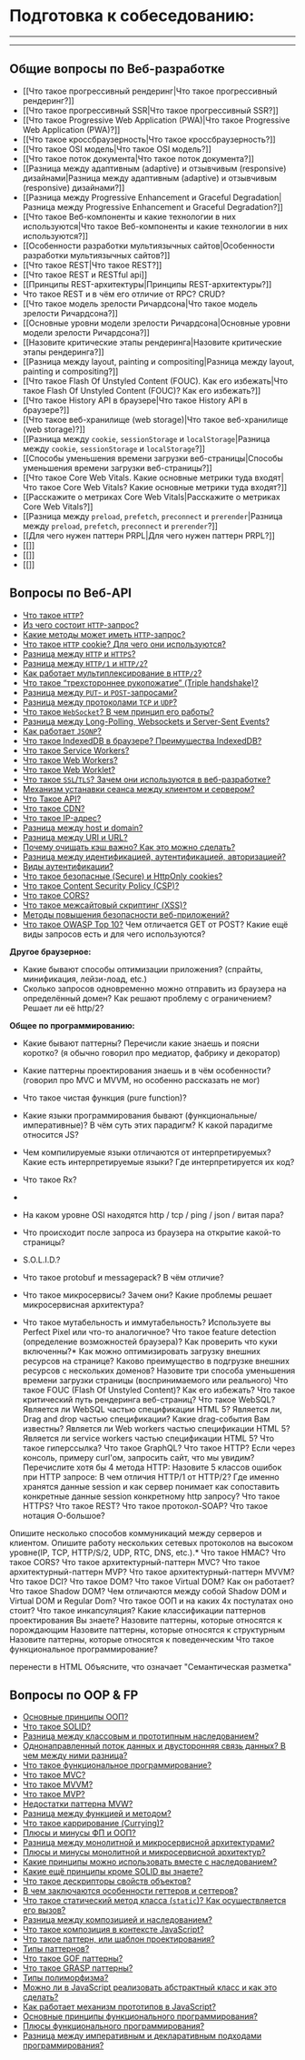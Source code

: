 
# Подготовка к собеседованию:
___
___

## Общие вопросы по Веб-разработке

* [[Что такое прогрессивный рендеринг|Что такое прогрессивный рендеринг?]]
* [[Что такое прогрессивный SSR|Что такое прогрессивный SSR?]]
* [[Что такое Progressive Web Application (PWA)|Что такое Progressive Web Application (PWA)?]]
* [[Что такое кроссбраузерность|Что такое кроссбраузерность?]]
* [[Что такое OSI модель|Что такое OSI модель?]]
* [[Что такое поток документа|Что такое поток документа?]]
* [[Разница между адаптивным (adaptive) и отзывчивым (responsive) дизайнами|Разница между адаптивным (adaptive) и отзывчивым (responsive) дизайнами?]]
* [[Разница между Progressive Enhancement и Graceful Degradation|Разница между Progressive Enhancement и Graceful Degradation?]]
* [[Что такое Веб-компоненты и какие технологии в них используются|Что такое Веб-компоненты и какие технологии в них используются?]]
* [[Особенности разработки мультиязычных сайтов|Особенности разработки мультиязычных сайтов?]]
* [[Что такое REST|Что такое REST?]]
* [[Что такое REST и RESTful api]]
* [[Принципы REST-архитектуры|Принципы REST-архитектуры?]]
* Что такое REST и в чём его отличие от RPC? CRUD?
* [[Что такое модель зрелости Ричардсона|Что такое модель зрелости Ричардсона?]]
* [[Основные уровни модели зрелости Ричардсона|Основные уровни модели зрелости Ричардсона?]]
* [[Назовите критические этапы рендеринга|Назовите критические этапы рендеринга?]]
* [[Разница между layout, painting и compositing|Разница между layout, painting и compositing?]]
* [[Что такое Flash Of Unstyled Content (FOUC). Как его избежать|Что такое Flash Of Unstyled Content (FOUC)? Как его избежать?]]
* [[Что такое History API в браузере|Что такое History API в браузере?]]
* [[Что такое веб-хранилище (web storage)|Что такое веб-хранилище (web storage)?]]
* [[Разница между `cookie`, `sessionStorage` и `localStorage`|Разница между `cookie`, `sessionStorage` и `localStorage`?]]
* [[Способы уменьшения времени загрузки веб-страницы|Способы уменьшения времени загрузки веб-страницы?]]
* [[Что такое Core Web Vitals. Какие основные метрики туда входят|Что такое Core Web Vitals? Какие основные метрики туда входят?]]
* [[Расскажите о метриках Core Web Vitals|Расскажите о метриках Core Web Vitals?]]
* [[Разница между `preload`, `prefetch`, `preconnect` и `prerender`|Разница между `preload`, `prefetch`, `preconnect` и `prerender`?]]
* [[Для чего нужен паттерн PRPL|Для чего нужен паттерн PRPL?]]
* [[]]
* [[]]
* [[]]

## Вопросы по Веб-API

- [Что такое `HTTP`?](https://youtu.be/w-vUj0gHGgg?t=422)
- [Из чего состоит `HTTP`-запрос?](https://youtu.be/w-vUj0gHGgg?t=483)
- [Какие методы может иметь `HTTP`-запрос?](https://youtu.be/G4iYlbilozM?t=419)
- [Что такое `HTTP` cookie? Для чего они используются?](https://youtu.be/G4iYlbilozM?t=488)
- [Разница между `HTTP` и `HTTPS`?](https://youtu.be/xZLxdts7ZW4?t=31)
- [Разница между `HTTP/1` и `HTTP/2`?](https://youtu.be/-mWa7erZu64?t=265)
- [Как работает мультиплексирование в `HTTP/2`?](https://youtu.be/-mWa7erZu64?t=378)
- [Что такое “трехстороннее рукопожатие” (Triple handshake)?](https://youtu.be/__neFkxAO9s?t=409)
- [Разница между `PUT`- и `POST`-запросами?](https://youtu.be/ngyOYuTrUk8?t=29)
- [Разница между протоколами `TCP` и `UDP`?](https://youtu.be/trriSYNrHw4?t=234)
- [Что такое `WebSocket`? В чем принцип его работы?](https://youtu.be/yvOXvZ8aEFo?t=237)
- [Разница между Long-Polling, Websockets и Server-Sent Events?](https://youtu.be/xZLxdts7ZW4?t=98)
- [Как работает `JSONP`?](https://youtu.be/trriSYNrHw4?t=178)
- [Что такое IndexedDB в браузере? Преимущества IndexedDB?](https://youtu.be/V-m0sQ-hW58?t=653)
- [Что такое Service Workers?](https://youtu.be/V-m0sQ-hW58?t=727)
- [Что такое Web Workers?](https://youtu.be/V-m0sQ-hW58?t=811)
- [Что такое Web Worklet?](https://youtu.be/__neFkxAO9s?t=521)
- [Что такое `SSL`/`TLS`? Зачем они используются в веб-разработке?](https://youtu.be/-mWa7erZu64?t=663)
- [Механизм устанавки сеанса между клиентом и сервером?](https://youtu.be/-mWa7erZu64?t=570)
- [Что Такое API?](https://youtu.be/ngyOYuTrUk8?t=98)
- [Что такое CDN?](https://youtu.be/ngyOYuTrUk8?t=152)
- [Что такое IP-адрес?](https://youtu.be/70VnuTXi4Wk?t=720)
- [Разница между host и domain?](https://youtu.be/70VnuTXi4Wk?t=779)
- [Разница между URI и URL?](https://youtu.be/70VnuTXi4Wk?t=844)
- [Почему очищать кэш важно? Как это можно сделать?](https://youtu.be/N1wPX5Z4HKE?t=30)
- [Разница между идентификацией, аутентификацией, авторизацией?](https://youtu.be/-mWa7erZu64?t=735)
- [Виды аутентификации?](https://youtu.be/-mWa7erZu64?t=770)
- [Что такое безопасные (Secure) и HttpOnly cookies?](https://youtu.be/ovV8GhIkzBE?t=158)
- [Что такое Content Security Policy (CSP)?](https://youtu.be/ovV8GhIkzBE?t=231)
- [Что такое CORS?](https://youtu.be/w-vUj0gHGgg?t=360)
- [Что такое межсайтовый скриптинг (XSS)?](https://youtu.be/ovV8GhIkzBE?t=292)
- [Методы повышения безопасности веб-приложений?](https://youtu.be/DZjIcc6KdjE?t=347)
- [Что такое OWASP Top 10?](https://youtu.be/DZjIcc6KdjE?t=419)
Чем отличается GET от POST? Какие ещё виды запросов есть и для чего используются?

**Другое браузерное:**

- Какие бывают способы оптимизации приложения? (спрайты, минификация, лейзи-лоад, etc.)
- Сколько запросов одновременно можно отправить из браузера на определённый домен? Как решают проблему с ограничением? Решает ли её http/2?

**Общее по программированию:**

- Какие бывают паттерны? Перечисли какие знаешь и поясни коротко? (я обычно говорил про медиатор, фабрику и декоратор)
- Какие паттерны проектирования знаешь и в чём особенности? (говорил про MVC и MVVM, но особенно рассказать не мог)
- Что такое чистая функция (pure function)?
- Какие языки программирования бывают (функциональные/императивные)? В чём суть этих парадигм? К какой парадигме относится JS?
- Чем компилируемые языки отличаются от интерпретируемых? Какие есть интерпретируемые языки? Где интерпретируется их код?
- Что такое Rx?

- 
- На каком уровне OSI находятся http / tcp / ping / json / витая пара?
- Что происходит после запроса из браузера на открытие какой-то страницы?
- S.O.L.I.D.?

- Что такое protobuf и messagepack? В чём отличие?
- Что такое микросервисы? Зачем они? Какие проблемы решает микросервисная архитектура?
- Что такое мутабельность и иммутабельность?
Используете вы Perfect Pixel или что-то аналогичное?
Что такое feature detection (определение возможностей браузера)?
Как проверить что куки включенны?\*
Как можно оптимизировать загрузку внешних ресурсов на странице?
Каково преимущество в подгрузке внешних ресурсов с нескольких доменов?
Назовите три способа уменьшения времени загрузки страницы (воспринимаемого или реального)
Что такое FOUC (Flash Of Unstyled Content)? Как его избежать?
Что такое критический путь рендеринга веб-страниц?
Что такое WebSQL?
Является ли WebSQL частью спецификации HTML 5?
Является ли, Drag and drop частью спецификации? Какие drag-события Вам известны?
Является ли Web workers частью спецификации HTML 5?
Является ли service workers частью спецификации HTML 5?
Что такое гиперссылка?
Что такое GraphQL?
Что такое HTTP?
Если через консоль, примеру curl'oм, запросить сайт, что мы увидим?
Перечислите хотя бы 4 метода HTTP:
Назовите 5 классов ошибок при HTTP запросе:
В чем отличия HTTP/1 от HTTP/2?
Где именно хранятся данные session и как сервер понимает как сопоставить конкретные данные session конкретному http запросу?
Что такое HTTPS?
Что такое REST?
Что такое протокол-SOAP?
Что такое нотация О-большое?

Опишите несколько способов коммуникаций между серверов и клиентом. Опишите работу нескольких сетевых протоколов на высоком уровне(IP, TCP, HTTP/S/2, UDP, RTC, DNS, etc.).\*
Что такое HMAC?
Что такое CORS?
Что такое архитектурный-паттерн MVC?
Что такое архитектурный-паттерн MVP?
Что такое архитектурный-паттерн MVVM?
Что такое DCI?
Что такое DOM?
Что такое Virtual DOM? Как он работает?
Что такое Shadow DOM?
Чем отличаются между собой Shadow DOM и Virtual DOM и Regular Dom?
Что такое ООП и на каких 4х постулатах оно стоит?
Что такое инкапсуляция?
Какие классификации паттернов проектирования Вы знаете?
Назовите паттерны, которые относятся к порождающим
Назовите паттерны, которые относятся к структурным
Назовите паттерны, которые относятся к поведенческим
Что такое функциональное программирование?

перенести в HTML
Объясните, что означает "Семантическая разметка"

## Вопросы по OOP & FP

- [Основные принципы ООП?](https://youtu.be/w-vUj0gHGgg?t=538)
- [Что такое SOLID?](https://youtu.be/w-vUj0gHGgg?t=603)
- [Разница между классовым и прототипным наследованием?](https://youtu.be/rWEsjNWBoIE?t=751)
- [Однонаправленный поток данных и двусторонняя связь данных? В чем между ними разница?](https://youtu.be/rWEsjNWBoIE?t=845)
- [Что такое функциональное программирование?](https://youtu.be/ovV8GhIkzBE?t=410)
- [Что такое MVC?](https://youtu.be/xZLxdts7ZW4?t=181)
- [Что такое MVVM?](https://youtu.be/ovV8GhIkzBE?t=489)
- [Что такое MVP?](https://youtu.be/ovV8GhIkzBE?t=581)
- [Недостатки паттерна MVW?](https://youtu.be/xZLxdts7ZW4?t=282)
- [Разница между функцией и методом?](https://youtu.be/ovV8GhIkzBE?t=645)
- [Что такое каррирование (Currying)?](https://youtu.be/ovV8GhIkzBE?t=681)
- [Плюсы и минусы ФП и ООП?](https://youtu.be/70VnuTXi4Wk?t=327)
- [Разница между монолитной и микросервисной архитектурами?](https://youtu.be/70VnuTXi4Wk?t=436)
- [Плюсы и минусы монолитной и микросервисной архитектур?](https://youtu.be/70VnuTXi4Wk?t=506)
- [Какие принципы можно использовать вместе с наследованием?](https://youtu.be/XtQPrt8G0n8?t=119)
- [Какие ещё принципы кроме SOLID вы знаете?](https://youtu.be/XtQPrt8G0n8?t=156)
- [Что такое дескрипторы свойств объектов?](https://youtu.be/XtQPrt8G0n8?t=237)
- [В чем заключаются особенности геттеров и сеттеров?](https://youtu.be/XtQPrt8G0n8?t=315)
- [Что такое статический метод класса (`static`)? Как осуществляется его вызов?](https://youtu.be/G4iYlbilozM?t=641)
- [Разница между композицией и наследованием?](https://youtu.be/GZUy2i6QN7o?t=29)
- [Что такое композиция в контексте JavaScript?](https://youtu.be/54C3u9aCtoU?t=31)
- [Что такое паттерн, или шаблон проектирования?](https://youtu.be/N1wPX5Z4HKE?t=216)
- [Типы паттернов?](https://youtu.be/N1wPX5Z4HKE?t=266)
- [Что такое GOF паттерны?](https://youtu.be/J6CgOSKFOlw?t=426)
- [Что такое GRASP паттерны?](https://youtu.be/J6CgOSKFOlw?t=511)
- [Типы полиморфизма?](https://youtu.be/DQ0BLu6rZYc?t=135)
- [Можно ли в JavaScript реализовать абстрактный класс и как это сделать?](https://youtu.be/Sw4BlFLj2dg?t=31)
- [Как работает механизм прототипов в JavaScript?](https://youtu.be/Sw4BlFLj2dg?t=85)
- [Основные принципы функционального программирования?](https://youtu.be/Sw4BlFLj2dg?t=149)
- [Плюсы функционального программирования?](https://youtu.be/Sw4BlFLj2dg?t=247)
- [Разница между императивным и декларативным подходами программирования?](https://youtu.be/Sw4BlFLj2dg?t=316)